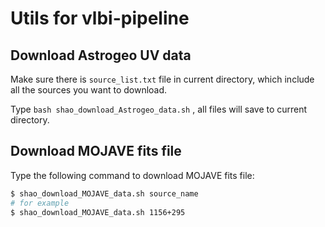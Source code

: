 # Utils for vlbi-pipeline

## Download Astrogeo UV data

Make sure there is `source_list.txt` file in current directory, which include all the sources you want to download.


Type `bash shao_download_Astrogeo_data.sh` , all files will save to current directory.


## Download MOJAVE fits file

Type the following command to download MOJAVE fits file:

```bash
$ shao_download_MOJAVE_data.sh source_name
# for example
$ shao_download_MOJAVE_data.sh 1156+295
```